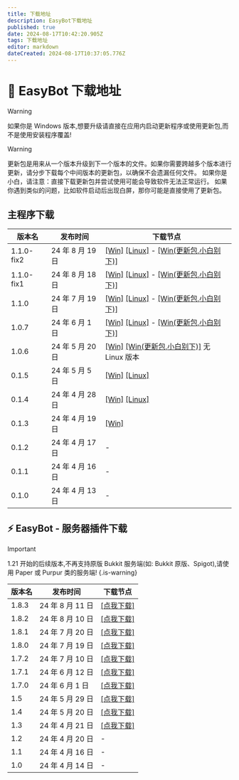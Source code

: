 ```yaml
---
title: 下载地址
description: EasyBot下载地址
published: true
date: 2024-08-17T10:42:20.905Z
tags: 下载地址
editor: markdown
dateCreated: 2024-08-17T10:37:05.776Z
---
```


# 🤖 EasyBot 下载地址

> [!WARNING]
> 如果你是 Windows 版本,想要升级请直接在应用内启动更新程序或使用更新包,而不是使用安装程序覆盖!

> [!WARNING]
> 更新包是用来从一个版本升级到下一个版本的文件。如果你需要跨越多个版本进行更新，请分步下载每个中间版本的更新包，以确保不会遗漏任何文件。
> 如果你是小白，请注意：直接下载更新包并尝试使用可能会导致软件无法正常运行。
> 如果你遇到类似的问题，比如软件启动后出现白屏，那你可能是直接使用了更新包。

## 主程序下载

| 版本名     | 发布时间         | 下载节点                                                                                                                                                                                                                                           |
| ---------- | ---------------- | -------------------------------------------------------------------------------------------------------------------------------------------------------------------------------------------------------------------------------------------------- |
| 1.1.0-fix2 | 24 年 8 月 19 日 | [\[Win\]](https://s.yingen.top/EasyBot/App/EasyBot-Installer-1.1.0-fix2.exe) [\[Linux\]](https://s.yingen.top/EasyBot/App/EasyBot_linux_1_1_0_fix2.tar.xz) - [\[Win(更新包,小白别下)\]](https://s.yingen.top/更新包/EasyBot_1_1_0_fix2_update.zip) |
| 1.1.0-fix1 | 24 年 8 月 18 日 | [\[Win\]](https://s.yingen.top/EasyBot/App/EasyBot-Installer-1.1.0-fix1.exe) [\[Linux\]](https://s.yingen.top/EasyBot/App/EasyBot_linux_1_1_0_fix1.tar.xz) - [\[Win(更新包,小白别下)\]](https://s.yingen.top/更新包/EasyBot_1_1_0_fix1_update.zip) |
| 1.1.0      | 24 年 7 月 19 日 | [\[Win\]](https://s.yingen.top/EasyBot/App/EasyBot-Installer-1.1.0.exe) [\[Linux\]](https://s.yingen.top/EasyBot/App/EasyBot-Linux-1.1.0.tar.xz) - [\[Win(更新包,小白别下)\]](https://s.yingen.top/EasyBot/更新包/EasyBot_1_1_0_update.zip)        |
| 1.0.7      | 24 年 6 月 1 日  | [\[Win\]](https://s.yingen.top/EasyBot/App/EasyBot-Installer-1.0.7.exe) [\[Linux\]](https://s.yingen.top/EasyBot/App/EasyBot-Linux-1.0.7.tar.xz) - [\[Win(更新包,小白别下)\]](https://s.yingen.top/EasyBot/更新包/EasyBot_1_0_7_update.zip)        |
| 1.0.6      | 24 年 5 月 20 日 | [\[Win\]](https://s.yingen.top/EasyBot/App/EasyBot-Installer-0.1.6.exe) [\[Win(更新包,小白别下)\]](https://s.yingen.top/EasyBot/更新包/EasyBot_0_1_6_update.zip) 无 Linux 版本                                                                     |
| 0.1.5      | 24 年 5 月 5 日  | [\[Win\]](https://s.yingen.top/EasyBot/App/EasyBot-Installer-0.1.5.exe) [\[Linux\]](https://s.yingen.top/EasyBot/App/EasyBot-Linux-0.1.5.tar.xz)                                                                                                   |
| 0.1.4      | 24 年 4 月 28 日 | [\[Win\]](https://s.yingen.top/EasyBot/App/EasyBot-Installer-0.1.4.exe) [\[Linux\]](https://s.yingen.top/EasyBot/App/EasyBot-Linux-0.1.4b.tar.xz)                                                                                                  |
| 0.1.3      | 24 年 4 月 19 日 | [\[Win\]](https://s.yingen.top/EasyBot/App/EasyBot-Installer-0.1.3.exe)                                                                                                                                                                            |
| 0.1.2      | 24 年 4 月 17 日 | -                                                                                                                                                                                                                                                  |
| 0.1.1      | 24 年 4 月 16 日 | -                                                                                                                                                                                                                                                  |
| 0.1.0      | 24 年 4 月 13 日 | -                                                                                                                                                                                                                                                  |

## ⚡ EasyBot - 服务器插件下载

> [!IMPORTANT]
> 1.21 开始的后续版本,不再支持原版 Bukkit 服务端(如: Bukkit 原版、Spigot),请使用 Paper 或 Purpur 类的服务端!
> {.is-warning}

| 版本名 | 发布时间         | 下载节点                                                             |
| ------ | ---------------- | -------------------------------------------------------------------- |
| 1.8.3  | 24 年 8 月 11 日 | [\[点我下载\]](https://s.yingen.top/EasyBot/Plugin/EasyBot-1.8.3.jar) |
| 1.8.2  | 24 年 8 月 10 日 | [\[点我下载\]](https://s.yingen.top/EasyBot/Plugin/EasyBot-1.8.2.jar) |
| 1.8.1  | 24 年 7 月 20 日 | [\[点我下载\]](https://s.yingen.top/EasyBot/Plugin/EasyBot-1.8.1.jar) |
| 1.8.0  | 24 年 7 月 19 日 | [\[点我下载\]](https://s.yingen.top/EasyBot/Plugin/EasyBot-1.8.0.jar) |
| 1.7.2  | 24 年 7 月 10 日 | [\[点我下载\]](https://s.yingen.top/EasyBot/Plugin/EasyBot-1.7.2.jar) |
| 1.7.1  | 24 年 6 月 12 日 | [\[点我下载\]](https://s.yingen.top/EasyBot/Plugin/EasyBot-1.7.1.jar) |
| 1.7.0  | 24 年 6 月 1 日  | [\[点我下载\]](https://s.yingen.top/EasyBot/Plugin/EasyBot-1.7.0.jar) |
| 1.5    | 24 年 5 月 29 日 | [\[点我下载\]](https://s.yingen.top/EasyBot/Plugin/EasyBot-1.5.jar)   |
| 1.4    | 24 年 5 月 20 日 | [\[点我下载\]](https://s.yingen.top/EasyBot/Plugin/EasyBot-1.4.jar)   |
| 1.3    | 24 年 4 月 21 日 | [\[点我下载\]](https://s.yingen.top/EasyBot/Plugin/EasyBot-1.3.jar)   |
| 1.2    | 24 年 4 月 20 日 | -                                                                    |
| 1.1    | 24 年 4 月 16 日 | -                                                                    |
| 1.0    | 24 年 4 月 14 日 | -                                                                    |
